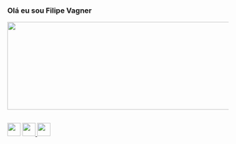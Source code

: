 ### Olá eu sou Filipe Vagner

<div>
  <img width="800" height="200em" src="https://github-readme-stats.vercel.app/api?username=Filipe0305&show_icons=true&theme=merko" />
</div>

##

<div>
  <a>
    <img height="30px" src="https://img.shields.io/badge/LinkedIn-0077B5?style=for-the-badge&logo=linkedin&logoColor=white" />
  </a>
  <a href="https://www.instagram.com/filipe.capu">
    <img height="30px" src="https://img.shields.io/badge/Instagram-E4405F?style=for-the-badge&logo=instagram&logoColor=white" />
  </a>
  <a>
    <img height="30px" src="https://img.shields.io/badge/Gmail-D14836?style=for-the-badge&logo=gmail&logoColor=white" />
  </a>
</div>
